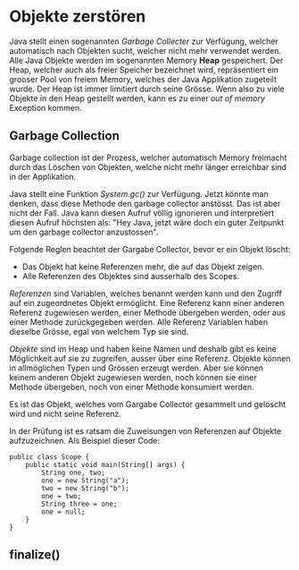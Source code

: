 # Objekte zerstören

Java stellt einen sogenannten _Garbage Collecter_ zur Verfügung, welcher automatisch nach Objekten
sucht, welcher nicht mehr verwendet werden.
Alle Java Objekte werden im sogenannten Memory **Heap** gespeichert. 
Der Heap, welcher auch als freier Speicher bezeichnet wird, repräsentiert ein grooser Pool von
freiem Memory, welches der Java Applikation zugeteilt wurde. Der Heap ist immer limitiert 
durch seine Grösse. Wenn also zu viele Objekte in den Heap gestellt werden, kann es zu 
einer _out of memory_ Exception kommen.

## Garbage Collection
Garbage collection ist der Prozess, welcher automatisch Memory freimacht durch das Löschen
von Objekten, welche nicht mehr länger erreichbar sind in der Applikation.

Java stellt eine Funktion _System.gc()_ zur Verfügung. Jetzt könnte man denken, dass diese
Methode den garbage collector anstösst. Das ist aber nicht der Fall. Java kann diesen Aufruf
völlig ignorieren und interpretiert diesen Aufruf höchsten als: "Hey Java, jetzt wäre doch 
ein guter Zeitpunkt um den garbage collector anzustossen". 

Folgende Reglen beachtet der Gargabe Collector, bevor er ein Objekt löscht:
* Das Objekt hat keine Referenzen mehr, die auf das Objekt zeigen.
* Alle Referenzen des Objektes sind ausserhalb des Scopes.

*Referenzen* sind Variablen, welches benannt werden kann und den Zugriff auf ein zugeordnetes Objekt
ermöglicht. Eine Referenz kann einer anderen Referenz zugewiesen werden, einer Methode übergeben werden,
oder aus einer Methode zurückgegeben werden. Alle Referenz Variablen haben dieselbe Grösse,
egal von welchem Typ sie sind.

*Objekte* sind im Heap und haben keine Namen und deshalb gibt es keine Möglichkeit auf sie zu zugreifen,
ausser über eine Referenz. Objekte können in allmöglichen Typen und Grössen erzeugt werden. 
Aber sie können keinem anderen Objekt zugewiesen werden, noch können sie einer Methode übergeben, 
noch von einer Methode konsumiert werden.

Es ist das Objekt, welches vom Gargabe Collector gesammelt und gelöscht wird und nicht seine Referenz.

In der Prüfung ist es ratsam die Zuweisungen von Referenzen auf Objekte aufzuzeichnen.
Als Beispiel dieser Code:

    public class Scope {
        public static void main(String[] args) {
            String one, two;
            one = new String("a");
            two = new String("b"); 
            one = two;
            String three = one;
            one = null;
        } 
    }

## finalize()
